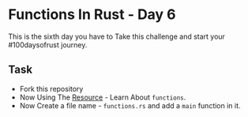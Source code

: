 # Functions In Rust - Day 6

This is the sixth day you have to Take this challenge and start your #100daysofrust journey.

## Task

- Fork this repository
- Now Using The [Resource](https://doc.rust-lang.org/book/ch03-03-how-functions-work.html) - Learn About `functions`.
- Now Create a file name - `functions.rs` and add a `main` function in it.